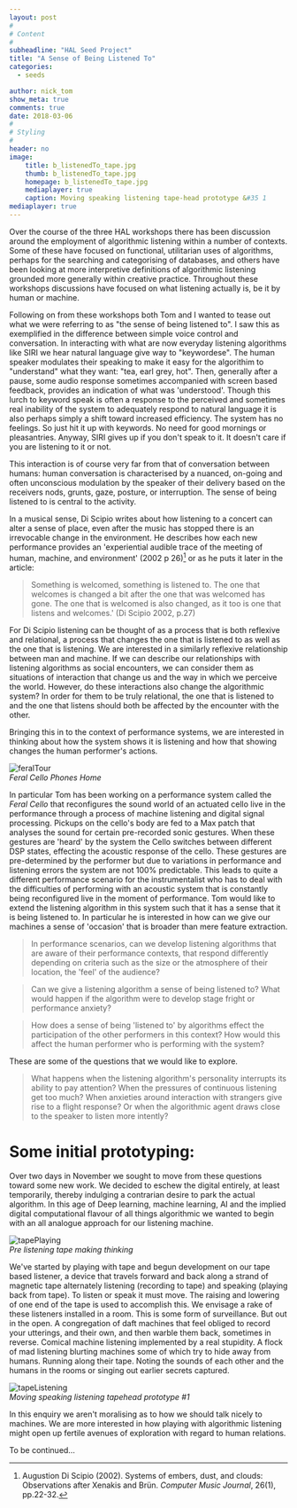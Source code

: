 ```yaml
---
layout: post
#
# Content
#
subheadline: "HAL Seed Project"
title: "A Sense of Being Listened To"
categories:
  - seeds

author: nick_tom
show_meta: true
comments: true
date: 2018-03-06
#
# Styling
#
header: no
image:
    title: b_listenedTo_tape.jpg
    thumb: b_listenedTo_tape.jpg
    homepage: b_listenedTo_tape.jpg
    mediaplayer: true
    caption: Moving speaking listening tape-head prototype &#35 1
mediaplayer: true
---
```



Over the course of the three HAL workshops there has been discussion around the employment of algorithmic listening within a number of contexts. Some of these have focused on functional, utilitarian uses of algorithms, perhaps for the searching and categorising of databases, and others have been looking at more interpretive definitions of algorithmic listening grounded more generally within creative practice.  Throughout these workshops discussions have focused on what listening actually is, be it by human or machine.     

Following on from these workshops both Tom and I wanted to tease out what we were referring to as "the sense of being listened to". I saw this as exemplified in the difference between simple voice control and conversation. In interacting with what are now everyday listening algorithms like SIRI we hear natural language give way to "keywordese". The human speaker modulates their speaking to make it easy for the algorithim to "understand" what they want: "tea, earl grey, hot".  Then, generally after a pause, some audio response sometimes accompanied with screen based feedback, provides an indication of what was 'understood'. Though this lurch to keyword speak is often a response to the perceived and sometimes real inability of the system to adequately respond to natural language it is also perhaps simply a shift toward increased efficiency. The system has no feelings. So just hit it up with keywords. No need for good mornings or pleasantries.  Anyway, SIRI gives up if you don't speak to it. It doesn't care if you are listening to it or not.   

This interaction is of course very far from that of conversation between humans: human conversation is characterised by a nuanced, on-going and often unconscious modulation by the speaker of their delivery based on the receivers nods, grunts, gaze, posture, or interruption.  The sense of being listened to is central to the activity.

In a musical sense, Di Scipio writes about how listening to a concert can alter a sense of place, even after the music has stopped there is an irrevocable change in the environment. He describes how each new performance provides an 'experiential audible trace of the meeting of human, machine, and environment' (2002 p 26)[^1] or as he puts it later in the article:

> Something is welcomed, something is listened to. The one that welcomes is changed a bit after the one that was welcomed has gone. The one that is welcomed is also changed, as it too is one that listens and welcomes.' (Di Scipio 2002, p.27)

For Di Scipio listening can be thought of as a process that is both reflexive and relational, a process that changes the one that is listened to as well as the one that is listening. We are interested in a similarly reflexive relationship between man and machine.  If we can describe our relationships with listening algorithms as social encounters, we can consider them as situations of interaction that change us and the way in which we perceive the world. However, do these interactions also change the algorithmic system? In order for them to be truly relational, the one that is listened to and the one that listens should both be affected by the encounter with the other.

Bringing this in to the context of performance systems, we are interested in thinking about how the system shows it is listening and how that showing changes the human performer's actions.

![feralTour]({{site.urlimg}}b_listenedTo_Cello.JPG)    
*Feral Cello Phones Home*


In particular Tom has been working on a performance system called the *Feral Cello* that reconfigures the sound world of an actuated cello live in the performance through a process of machine listening and digital signal processing.  Pickups on the cello's body are fed to a Max patch that analyses the sound for certain pre-recorded sonic gestures. When these gestures are 'heard' by the system the Cello switches between different DSP states, effecting the acoustic response of the cello. These gestures are pre-determined by the performer but due to variations in performance and listening errors the system are not 100% predictable. This leads to quite a different performance scenario for the instrumentalist who has to deal with the difficulties of performing with an acoustic system that is constantly being reconfigured live in the moment of performance. Tom would like to extend the listening algorithm in this system such that it has a sense that it is being listened to. In particular he is interested in how can we give our machines a sense of 'occasion' that is broader than mere feature extraction.
>In performance scenarios, can we develop listening algorithms that are aware of their performance contexts, that respond differently depending on criteria such as the size or the atmosphere of their location, the 'feel' of the audience?   

> Can we give a listening algorithm a sense of being listened to?  What would happen if the algorithm were to develop stage fright or performance anxiety?   

> How does a sense of being 'listened to' by algorithms effect the participation of the other performers in this context? How would this affect the human performer who is performing with the system?   

These are some of the questions that we would like to explore.  
> What happens when the listening algorithm's personality interrupts its ability to pay attention? When the pressures of continuous listening get too much? When anxieties around interaction with strangers give rise to a flight response? Or when the algorithmic agent draws close to the speaker to listen more intently?


# Some initial prototyping:
Over two days in November we sought to move from these questions toward some new work. We decided to eschew the digital entirely, at least temporarily, thereby indulging a contrarian desire to park the actual algorithm. In this age of Deep learning, machine learning, AI and the implied digital computational flavour of all things algorithmic we wanted to begin with an all analogue approach for our listening machine.

![tapePlaying]({{site.urlimg}}b_listenedTo_Nick.JPG)    
*Pre listening tape making thinking*

We've started by playing with tape and begun development on our tape based listener, a device that travels forward and back along a strand of magnetic tape alternately listening (recording to tape) and speaking (playing back from tape). To listen or speak it must move. The raising and lowering of one end of the tape is used to accomplish this. We envisage a rake of these listeners installed in a room. This is some form of surveillance. But out in the open.  A congregation of daft machines that feel obliged to record your utterings, and their own, and then warble them back, sometimes in reverse. Comical machine listening implemented by a real stupidity. A flock of mad listening blurting machines some of which try to hide away from humans. Running along their tape. Noting the sounds of each other and the humans in the rooms or singing out earlier secrets captured.


![tapeListening]({{site.urlimg}}b_listenedTo_tape.jpg)    
*Moving speaking listening tapehead prototype #1*

In this enquiry we aren't moralising as to how we should talk nicely to machines. We are more interested in how playing with algorithmic listening might open up fertile avenues of exploration with regard to human relations.   

To be continued…



[^1]: Augustion Di Scipio (2002). Systems of embers, dust, and clouds: Observations after Xenakis and Brün. *Computer Music Journal*, 26(1), pp.22-32.
